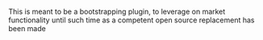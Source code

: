 This is meant to be a bootstrapping plugin, to leverage on market functionality until such time as a competent open source replacement has been made